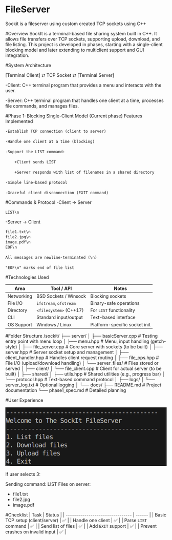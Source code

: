 # FileServer

Sockit is a fileserver using custom created TCP sockets using C++

#Overview
SockIt is a terminal-based file sharing system built in C++. It allows file transfers over TCP sockets, supporting upload, download, and file listing. This project is developed in phases, starting with a single-client blocking model and later extending to multiclient support and GUI integration.

#System Architecture

[Terminal Client] ⇄ TCP Socket ⇄ [Terminal Server]

-Client: C++ terminal program that provides a menu and interacts with the user.

-Server: C++ terminal program that handles one client at a time, processes file commands, and manages files.

#Phase 1: Blocking Single-Client Model (Current phase)
Features Implemented

    -Establish TCP connection (client to server)

    -Handle one client at a time (blocking)

    -Support the LIST command:

        +Client sends LIST

        +Server responds with list of filenames in a shared directory

    -Simple line-based protocol

    -Graceful client disconnection (EXIT command)

#Commands & Protocol
-Client → Server

    LIST\n

-Server → Client

    file1.txt\n
    file2.jpg\n
    image.pdf\n
    EOF\n

    All messages are newline-terminated (\n)

    "EOF\n" marks end of file list

#Technologies Used

| Area       | Tool / API             | Notes                         |
| ---------- | ---------------------- | ----------------------------- |
| Networking | BSD Sockets / Winsock  | Blocking sockets              |
| File I/O   | `ifstream`, `ofstream` | Binary-safe operations        |
| Directory  | `<filesystem>` (C++17) | For `LIST` functionality      |
| CLI        | Standard input/output  | Text-based interface          |
| OS Support | Windows / Linux        | Platform-specific socket init |

#Folder Structure
/sockit/
├── server/
│ ├── basicServer.cpp # Testing entry point with menu loop
│ ├── menu.hpp # Menu, input handling (getch-style)
│ ├── file_server.cpp # Core server with sockets (to be built)
│ ├── server.hpp # Server socket setup and management
│ ├── client_handler.hpp # Handles client request routing
│ ├── file_ops.hpp # File I/O (upload/download handling)
│ └── server_files/ # Files stored or served
│
├── client/
│ └── file_client.cpp # Client for actual server (to be built)
│
├── shared/
│ ├── utils.hpp # Shared utilities (e.g., progress bar)
│ └── protocol.hpp # Text-based command protocol
│
├── logs/
│ └── server_log.txt # Optional logging
│
└── docs/
├── README.md # Project documentation
└── phase1_spec.md # Detailed planning

#User Experience

![Image of menu](image.png)

If user selects 3:

Sending command: LIST
Files on server:

- file1.txt
- file2.jpg
- image.pdf

#Checklist
| Task | Status |
| -------------------------------- | ------ |
| Basic TCP setup (client/server) | ✅ |
| Handle one client | ✅ |
| Parse `LIST` command | ✅ |
| Send list of files | ✅ |
| Add `EXIT` support | ✅ |
| Prevent crashes on invalid input | ✅ |
